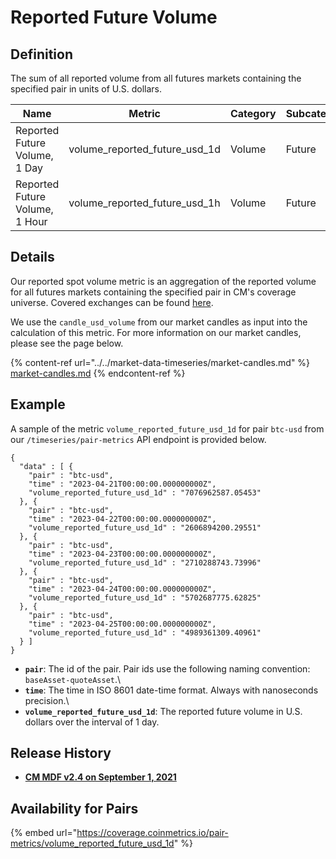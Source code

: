 # Reported Future Volume

## Definition

The sum of all reported volume from all futures markets containing the specified pair in units of U.S. dollars.

| Name                           | Metric                            | Category | Subcategory | Type | Unit | Frequency |
| ------------------------------ | --------------------------------- | -------- | ----------- | ---- | ---- | --------- |
| Reported Future Volume, 1 Day  | volume\_reported\_future\_usd\_1d | Volume   | Future      | Sum  | USD  | 1d        |
| Reported Future Volume, 1 Hour | volume\_reported\_future\_usd\_1h | Volume   | Future      | Sum  | USD  | 1h        |

## Details

Our reported spot volume metric is an aggregation of the reported volume for all futures markets containing the specified pair in CM's coverage universe. Covered exchanges can be found [here](../../market-data/all-exchanges.md).

We use the `candle_usd_volume` from our market candles as input into the calculation of this metric. For more information on our market candles, please see the page below.

{% content-ref url="../../market-data-timeseries/market-candles.md" %}
[market-candles.md](../../market-data-timeseries/market-candles.md)
{% endcontent-ref %}

## Example

A sample of the metric `volume_reported_future_usd_1d` for pair `btc-usd` from our `/timeseries/pair-metrics` API endpoint is provided below.

```
{
  "data" : [ {
    "pair" : "btc-usd",
    "time" : "2023-04-21T00:00:00.000000000Z",
    "volume_reported_future_usd_1d" : "7076962587.05453"
  }, {
    "pair" : "btc-usd",
    "time" : "2023-04-22T00:00:00.000000000Z",
    "volume_reported_future_usd_1d" : "2606894200.29551"
  }, {
    "pair" : "btc-usd",
    "time" : "2023-04-23T00:00:00.000000000Z",
    "volume_reported_future_usd_1d" : "2710288743.73996"
  }, {
    "pair" : "btc-usd",
    "time" : "2023-04-24T00:00:00.000000000Z",
    "volume_reported_future_usd_1d" : "5702687775.62825"
  }, {
    "pair" : "btc-usd",
    "time" : "2023-04-25T00:00:00.000000000Z",
    "volume_reported_future_usd_1d" : "4989361309.40961"
  } ]
}
```

* **`pair`**: The id of the pair. Pair ids use the following naming convention: `baseAsset-quoteAsset`.\\
* **`time`**: The time in ISO 8601 date-time format. Always with nanoseconds precision.\\
* **`volume_reported_future_usd_1d`**: The reported future volume in U.S. dollars over the interval of 1 day.

## Release History

* [**CM MDF v2.4 on September 1, 2021**](https://coinmetrics.io/cm-market-data-feed-v2-4-release-notes/)

## Availability for Pairs

{% embed url="https://coverage.coinmetrics.io/pair-metrics/volume_reported_future_usd_1d" %}
